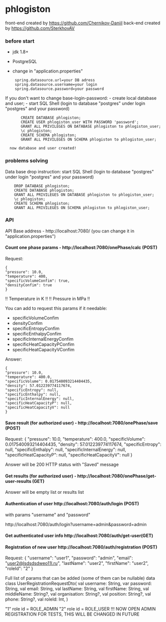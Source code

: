 # phlogiston
front-end created by https://github.com/Chernikov-Daniil
back-end created by https://github.com/SterkhovAV

### before start
- jdk 1.8+
- PostgreSQL
- change in "application.properties"

       spring.datasource.url=your DB adress
       spring.datasource.username=your login
       spring.datasource.password=your password

If you don't want to change base-login-password:
    - create local database and user;
    - start SQL Shell (login to database "postgres" under login "postgres" and your password)


           CREATE DATABASE phlogiston;
           CREATE USER phlogiston_user WITH PASSWORD 'password';
           GRANT ALL PRIVILEGES ON DATABASE phlogiston to phlogiston_user;
           \c phlogiston;
           CREATE SCHEMA phlogiston;
           GRANT ALL PRIVILEGES ON SCHEMA phlogiston to phlogiston_user;

      now database and user created!

### problems solving
 Data base drop instruction:
    start SQL Shell (login to database "postgres" under login "postgres" and your password)

        DROP DATABASE phlogiston;
        CREATE DATABASE phlogiston;
        GRANT ALL PRIVILEGES ON DATABASE phlogiston to phlogiston_user;
        \c phlogiston;
        CREATE SCHEMA phlogiston;
        GRANT ALL PRIVILEGES ON SCHEMA phlogiston to phlogiston_user;

### API

API
Base address - http://localhost:7080/ (you can change it in "application.properties")


#### Count one phase params - http://localhost:7080/onePhase/calc (POST)
Request:

    {
    "pressure": 10.0,
    "temperature": 400,
    "specificVolumeConfim": true,
    "densityConfim": true
    }

!! Temperature in K !!
!! Pressure in MPa !!


You can add to request this params if it needable:

  - specificVolumeConfim
  - densityConfim
  - specificEntropyConfim 
  - specificEnthalpyConfim 
  - specificInternalEnergyConfim 
  - specificHeatCapacityPConfim 
  - specificHeatCapacityVConfim

Answer:

    {
    "pressure": 10.0,
    "temperature": 400.0,
    "specificVolume": 0.017540093214404435,
    "density": 57.012239774117674,
    "specificEntropy": null,
    "specificEnthalpy": null,
    "specificInternalEnergy": null,
    "specificHeatCapacityP": null,
    "specificHeatCapacityV": null
    }

#### Save result (for authorized user) - http://localhost:7080/onePhase/save (POST)
Request:
        {
        "pressure": 10.0,
        "temperature": 400.0,
        "specificVolume": 0.017540093214404435,
        "density": 57.012239774117674,
        "specificEntropy": null,
        "specificEnthalpy": null,
        "specificInternalEnergy": null,
        "specificHeatCapacityP": null,
        "specificHeatCapacityV": null
        }

Answer will be 200 HTTP status with "Saved" message

#### Get results (for authorized user) - http://localhost:7080/onePhase/get-user-results (GET)

Answer will be empty list or results list

#### Authentication of user http://localhost:7080/auth/login (POST)
with params "username" and "password"

http://localhost:7080/auth/login?username=admin&password=admin

#### Get authenticated user info http://localhost:7080/auth/get-user(GET)

#### Registration of new user http://localhost:7080/auth/registration (POST)
Request:
{
"username": "user1",
"password": "admin",
"email": "user2@lsdsdsdweo11l.ru",
"lastName": "user2",
"firstName": "user2",
"roleId": "2"
}

Full list of params that can be added (some of them can be nullable)
    data class UserRegistrationRequestDto(
    val username: String,
    var password: String,
    val email: String,
    val lastName: String,
    val firstName: String,
    val middleName: String?,
    val organisation: String?,
    val position: String?,
    val phone: String?,
    val roleId: Int,
    )

"1" role id = ROLE_ADMIN
"2" role id = ROLE_USER
!!! NOW OPEN ADMIN REGISTRATION FOR TESTS, THIS WILL BE CHANGED IN FUTURE


